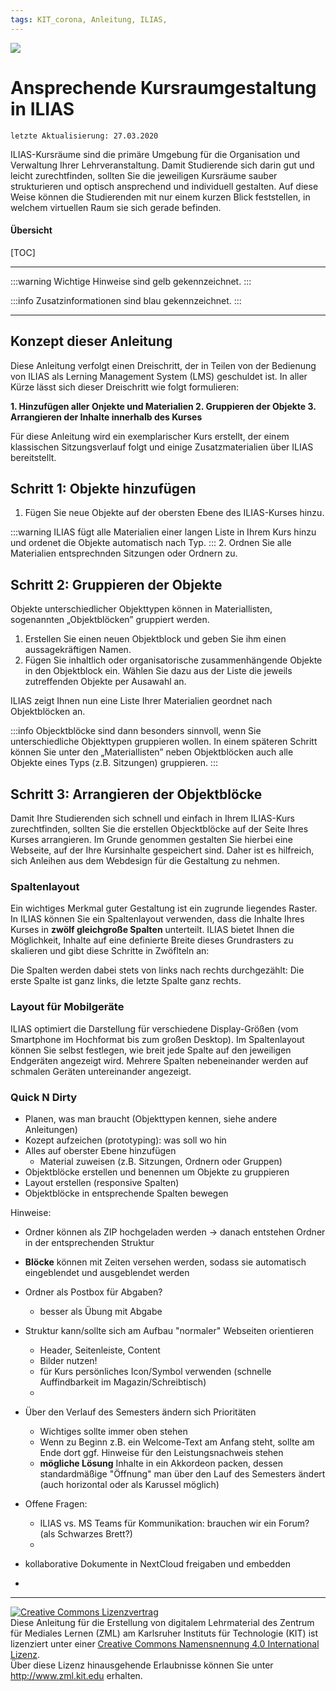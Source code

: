 ```yaml
---
tags: KIT_corona, Anleitung, ILIAS,
---
```

![](https://i.imgur.com/eAg9Fgb.png)

# Ansprechende Kursraumgestaltung in ILIAS
```
letzte Aktualisierung: 27.03.2020
```
ILIAS-Kursräume sind die primäre Umgebung für die Organisation und Verwaltung Ihrer Lehrveranstaltung. Damit Studierende sich darin gut und leicht zurechtfinden, sollten Sie die jeweiligen Kursräume sauber strukturieren und optisch ansprechend und individuell gestalten. Auf diese Weise können die Studierenden mit nur einem kurzen Blick feststellen, in welchem virtuellen Raum sie sich gerade befinden.

#### Übersicht
[TOC]

---

:::warning
Wichtige Hinweise sind gelb gekennzeichnet.
:::

:::info
Zusatzinformationen sind blau gekennzeichnet.
:::

---
## Konzept dieser Anleitung
Diese Anleitung verfolgt einen Dreischritt, der in Teilen von der Bedienung von ILIAS als Lerning Management System (LMS) geschuldet ist. In aller Kürze lässt sich dieser Dreischritt wie folgt formulieren:

**1. Hinzufügen aller Onjekte und Materialien
2. Gruppieren der Objekte
3. Arrangieren der Inhalte innerhalb des Kurses**

Für diese Anleitung wird ein exemplarischer Kurs erstellt, der einem klassischen Sitzungsverlauf folgt und einige Zusatzmaterialien über ILIAS bereitstellt.

## Schritt 1: Objekte hinzufügen
1. Fügen Sie neue Objekte auf der obersten Ebene des ILIAS-Kurses hinzu.

:::warning
ILIAS fügt alle Materialien einer langen Liste in Ihrem Kurs hinzu und ordenet die Objekte automatisch nach Typ.
:::
2. Ordnen Sie alle Materialien entsprechnden Sitzungen oder Ordnern zu.



## Schritt 2: Gruppieren der Objekte
Objekte unterschiedlicher Objekttypen können in Materiallisten, sogenannten „Objektblöcken” gruppiert werden. 
1. Erstellen Sie einen neuen Objektblock und geben Sie ihm einen aussagekräftigen Namen.
2. Fügen Sie inhaltlich oder organisatorische zusammenhängende Objekte in den Objektblock ein. Wählen Sie dazu aus der Liste die jeweils zutreffenden Objekte per Ausawahl an.

ILIAS zeigt Ihnen nun eine Liste Ihrer Materialien geordnet nach Objektblöcken an. 

:::info
Objecktblöcke sind dann besonders sinnvoll, wenn Sie unterschiedliche Objekttypen gruppieren wollen. In einem späteren Schritt können Sie unter den „Materiallisten” neben Objektblöcken auch alle Objekte eines Typs (z.B. Sitzungen) gruppieren.
:::

## Schritt 3: Arrangieren der Objektblöcke

Damit Ihre Studierenden sich schnell und einfach in Ihrem ILIAS-Kurs zurechtfinden, sollten Sie die erstellen Objecktblöcke auf der Seite Ihres Kurses arrangieren. Im Grunde genommen gestalten Sie hierbei eine Webseite, auf der Ihre Kursinhalte gespeichert sind. Daher ist es hilfreich, sich Anleihen aus dem Webdesign für die Gestaltung zu nehmen.

### Spaltenlayout
Ein wichtiges Merkmal guter Gestaltung ist ein zugrunde liegendes Raster. In ILIAS können Sie ein Spaltenlayout verwenden, dass die Inhalte Ihres Kurses in **zwölf gleichgroße Spalten** unterteilt. ILIAS bietet Ihnen die Möglichkeit, Inhalte auf eine definierte Breite dieses Grundrasters zu skalieren und gibt diese Schritte in Zwöflteln an:


Die Spalten werden dabei stets von links nach rechts durchgezählt: Die erste Spalte ist ganz links, die letzte Spalte ganz rechts.

### Layout für Mobilgeräte
ILIAS optimiert die Darstellung für verschiedene Display-Größen (vom Smartphone im Hochformat bis zum großen Desktop). Im Spaltenlayout können Sie selbst festlegen, wie breit jede Spalte auf den jeweiligen Endgeräten angezeigt wird. Mehrere Spalten nebeneinander werden auf schmalen Geräten untereinander angezeigt.

### Quick N Dirty
* Planen, was man braucht (Objekttypen kennen, siehe andere Anleitungen)
* Kozept aufzeichen (prototyping): was soll wo hin
* Alles auf oberster Ebene hinzufügen
    * Material zuweisen (z.B. Sitzungen, Ordnern oder Gruppen)
* Objektblöcke erstellen und benennen um Objekte zu gruppieren
* Layout erstellen (responsive Spalten)
* Objektblöcke in entsprechende Spalten bewegen

Hinweise:
* Ordner können als ZIP hochgeladen werden -> danach entstehen Ordner in der entsprechenden Struktur
* **Blöcke** können mit Zeiten versehen werden, sodass sie automatisch eingeblendet und ausgeblendet werden
* Ordner als Postbox für Abgaben?
    * besser als Übung mit Abgabe
* Struktur kann/sollte sich am Aufbau "normaler" Webseiten orientieren
    * Header, Seitenleiste, Content
    * Bilder nutzen!
    * für Kurs persönliches Icon/Symbol verwenden (schnelle Auffindbarkeit im Magazin/Schreibtisch)
    * 
* Über den Verlauf des Semesters ändern sich Prioritäten
    * Wichtiges sollte immer oben stehen
    * Wenn zu Beginn z.B. ein Welcome-Text am Anfang steht, sollte am Ende dort ggf. Hinweise für den Leistungsnachweis stehen
    * **mögliche Lösung** Inhalte in ein Akkordeon packen, dessen standardmäßige "Öffnung" man über den Lauf des Semesters ändert (auch horizontal oder als Karussel möglich)

* Offene Fragen:
    * ILIAS vs. MS Teams für Kommunikation: brauchen wir ein Forum? (als Schwarzes Brett?)
    * 

* kollaborative Dokumente in NextCloud freigaben und embedden
* 




---

<a rel="license" href="http://creativecommons.org/licenses/by/4.0/"><img alt="Creative Commons Lizenzvertrag" style="border-width:0" src="https://i.creativecommons.org/l/by/4.0/88x31.png" /></a><br /><span xmlns:dct="http://purl.org/dc/terms/" property="dct:title">Diese Anleitung für die Erstellung von digitalem Lehrmaterial</span> des <span xmlns:cc="http://creativecommons.org/ns#" property="cc:attributionName">Zentrum für Mediales Lernen (ZML) am Karlsruher Instituts für Technologie (KIT)</span> ist lizenziert unter einer <a rel="license" href="http://creativecommons.org/licenses/by/4.0/">Creative Commons Namensnennung 4.0 International Lizenz</a>.<br />Über diese Lizenz hinausgehende Erlaubnisse können Sie unter <a xmlns:cc="http://creativecommons.org/ns#" href="http://www.zml.kit.edu" rel="cc:morePermissions">http://www.zml.kit.edu</a> erhalten.
